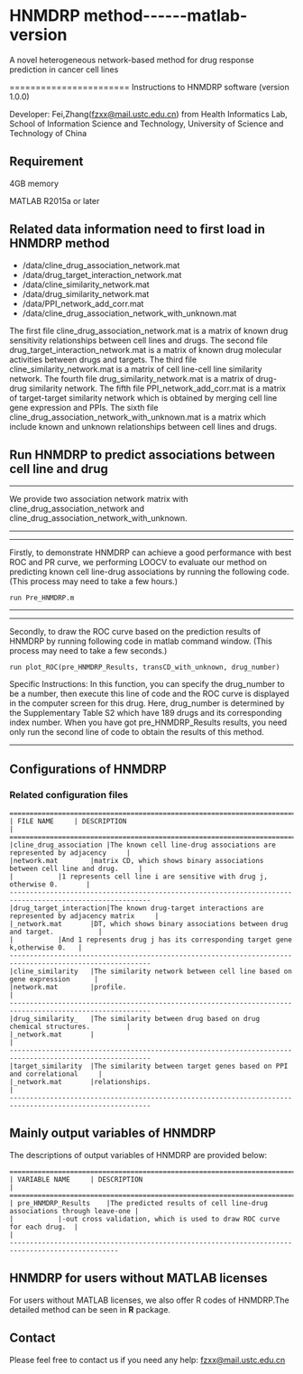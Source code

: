 # HNMDRP method------matlab-version

A novel heterogeneous network-based method for drug response prediction in cancer cell lines

======================= Instructions to HNMDRP software (version 1.0.0)

Developer: Fei,Zhang(fzxx@mail.ustc.edu.cn) from Health Informatics Lab, School of Information Science and Technology, University of Science and Technology of China

## **Requirement**

4GB memory

MATLAB R2015a or later

## **Related data information need to first load in HNMDRP method** 

- /data/cline_drug_association_network.mat
- /data/drug_target_interaction_network.mat
- /data/cline_similarity_network.mat
- /data/drug_similarity_network.mat
- /data/PPI_network_add_corr.mat
- /data/cline_drug_association_network_with_unknown.mat

The first file cline_drug_association_network.mat is a matrix of known drug sensitivity relationships between cell lines and drugs. 
The second file drug_target_interaction_network.mat is a matrix of known drug molecular activities between drugs and targets.
The third file cline_similarity_network.mat is a matrix of cell line-cell line similarity network.
The fourth file drug_similarity_network.mat is a matrix of drug-drug similarity network.
The fifth file PPI_network_add_corr.mat is a matrix of target-target similarity network which is obtained by merging cell line gene expression and PPIs.
The sixth file cline_drug_association_network_with_unknown.mat is a matrix which include known and unknown relationships between cell lines and drugs.


## **Run HNMDRP to predict associations between cell line and drug**
**************************************************************************************************
We provide two association network matrix with cline_drug_association_network and cline_drug_association_network_with_unknown.
*************************************************************************************************************************

*******************************************************************************************************************************************************************************************************************
Firstly, to demonstrate HNMDRP can achieve a good performance with best ROC and PR curve, we performing LOOCV to evaluate our method on predicting known cell line-drug associations by running the following code. 
(This process may need to take a few hours.)
	
	run Pre_HNMDRP.m
**************************************************************************************************

**************************************************************************************************
Secondly, to draw the ROC curve based on the prediction results of HNMDRP by running following code in matlab command window. 
(This process may need to take a few seconds.)
	
	run plot_ROC(pre_HNMDRP_Results, transCD_with_unknown, drug_number)
	
Specific Instructions: In this function, you can specify the drug_number to be a number, then execute this line of code and the ROC curve is displayed in the computer screen for this drug.
					   Here, drug_number is determined by the Supplementary Table S2 which have 189 drugs and its corresponding index number.
					   When you have got pre_HNMDRP_Results results, you need only run the second line of code to obtain the results of this method.
*******************************************************************************************************************************************************************************************


## Configurations of HNMDRP
### Related configuration files
	=========================================================================================================
	| FILE NAME		| DESCRIPTION																|
	=========================================================================================================
	|cline_drug_association	|The known cell line-drug associations are represented by adjacency		|
	|network.mat		|matrix CD, which shows binary associations between cell line and drug.		|
	|			|1 represents cell line i are sensitive with drug j, otherwise 0.		|
	---------------------------------------------------------------------------------------------------------
	|drug_target_interaction|The known drug-target interactions are represented by adjacency matrix		|
	|_network.mat		|DT, which shows binary associations between drug and target.			|
	|			|And 1 represents drug j has its corresponding target gene k,otherwise 0.	|
	---------------------------------------------------------------------------------------------------------
	|cline_similarity	|The similarity network between cell line based on gene expression		|
	|network.mat		|profile.																	|
	---------------------------------------------------------------------------------------------------------
	|drug_similarity_	|The similarity between drug based on drug chemical structures.			|
	|_network.mat		|																			|
	---------------------------------------------------------------------------------------------------------
	|target_similarity	|The similarity between target genes based on PPI and correlational		|
	|_network.mat		|relationships.																|
    ---------------------------------------------------------------------------------------------------------


## **Mainly output variables of HNMDRP**

The descriptions of output variables of HNMDRP are provided below:

	=================================================================================================
    | VARIABLE NAME		| DESCRIPTION															|
	=================================================================================================
	| pre_HNMDRP_Results	|The predicted results of cell line-drug associations through leave-one	|
	|			|-out cross validation, which is used to draw ROC curve for each drug.	|																	|
	-------------------------------------------------------------------------------------------------

	
## HNMDRP for users without MATLAB licenses
For users without MATLAB licenses, we also offer R codes of HNMDRP.The detailed method can be seen in **R** package.

## **Contact**

Please feel free to contact us if you need any help: fzxx@mail.ustc.edu.cn

